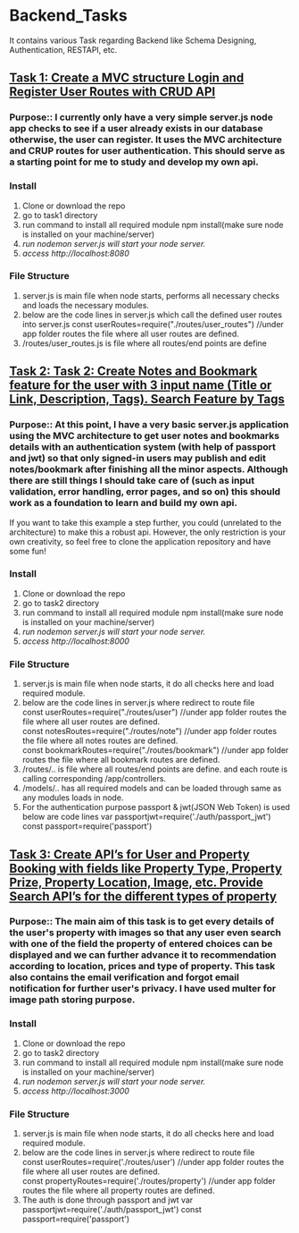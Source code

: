# Backend_Tasks
It contains various Task regarding Backend like Schema Designing, Authentication, RESTAPI, etc.

## [Task 1: Create a MVC structure Login and Register User Routes with CRUD API](https://github.com/Nishu0/Backend_Tasks/tree/main/Task%201:%20Create%20a%20MVC%20structure%20Login%20and%20Register%20User%20Routes%20with%20CRUD%20API)

### Purpose:: I currently only have a very simple server.js node app checks to see if a user already exists in our database otherwise, the user can register. It uses the MVC architecture and CRUP routes for user authentication. This should serve as a starting point for me to study and develop my own api.

### Install
1. Clone or download the repo
2. go to task1 directory
3. run command to install all required module npm install(make sure node is installed on your machine/server)
4. *run nodemon server.js will start your node server.*
5. *access http://localhost:8080* 

### File Structure

1. server.js is main file when node starts, performs all necessary checks and loads the necessary modules.
2. below are the code lines in server.js which call the defined user routes into server.js
    const userRoutes=require("./routes/user_routes") //under app folder routes the file where all user routes are defined.  
3. /routes/user_routes.js is file where all routes/end points are define

## [Task 2: Task 2: Create Notes and Bookmark feature for the user with 3 input name (Title or Link, Description, Tags). Search Feature by Tags](https://github.com/Nishu0/Backend_Tasks/tree/main/Task%202:%20Create%20Notes%20and%20Bookmark%20feature%20for%20the%20user%20with%203%20input%20name%20(Title%20or%20Link%2C%20Description%2C%20Tags).%20Search%20Feature%20by%20Tags)

### Purpose:: At this point, I have a very basic server.js application using the MVC architecture to get user notes and bookmarks details with an authentication system (with help of passport and jwt) so that only signed-in users may publish and edit notes/bookmark after finishing all the minor aspects. Although there are still things I should take care of (such as input validation, error handling, error pages, and so on) this should work as a foundation to learn and build my own api.  
If you want to take this example a step further, you could (unrelated to the architecture) to make this a robust api. However, the only restriction is your own creativity, so feel free to clone the application repository and have some fun!

### Install
1. Clone or download the repo
2. go to task2 directory
3. run command to install all required module npm install(make sure node is installed on your machine/server)
4. *run nodemon server.js will start your node server.*
5. *access http://localhost:8000* 

### File Structure

1. server.js is main file when node starts, it do all checks here and load required module.
2. below are the code lines in server.js where redirect to route file  
    const userRoutes=require("./routes/user") //under app folder routes the file where all user routes are defined.  
    const notesRoutes=require("./routes/note") //under app folder routes the file where all notes routes are defined.  
    const bookmarkRoutes=require("./routes/bookmark") //under app folder routes the file where all bookmark routes are defined.  
3. /routes/.. is file where all routes/end points are define. and each route is calling corresponding /app/controllers.
4. /models/.. has all required models and can be loaded through same as any modules loads in node.
5. For the authentication purpose passport & jwt(JSON Web Token) is used below are code lines 
    var passportjwt=require('./auth/passport_jwt')
    const passport=require('passport')
## [Task 3: Create API’s for User and Property Booking with fields like Property Type, Property Prize, Property Location, Image, etc. Provide Search API’s for the different types of property](https://github.com/Nishu0/Backend_Tasks/tree/main/Task%203:%20Create%20API%E2%80%99s%20for%20User%20and%20Property%20Booking%20with%20fields%20like%20Property%20Type%2C%20Property%20Prize%2C%20Property%20Location%2C%20Image%2C%20etc.%20Provide%20Search%20API%E2%80%99s%20for%20the%20different%20types%20of%20property.)

### Purpose:: The main aim of this task is to get every details of the user's property with images so that any user even search with one of the field the property of entered choices can be displayed and we can further advance it to recommendation according to location, prices and type of property. This task also contains the email verification and forgot email notification for further user's privacy. I have used multer for image path storing purpose.

### Install
1. Clone or download the repo
2. go to task2 directory
3. run command to install all required module npm install(make sure node is installed on your machine/server)
4. *run nodemon server.js will start your node server.*
5. *access http://localhost:3000* 

### File Structure

1. server.js is main file when node starts, it do all checks here and load required module.
2. below are the code lines in server.js where redirect to route file  
    const userRoutes=require('./routes/user')  //under app folder routes the file where all user routes are defined.  
    const propertyRoutes=require('./routes/property') //under app folder routes the file where all property routes are defined.  
3. The auth is done through passport and jwt
    var passportjwt=require('./auth/passport_jwt')
    const passport=require('passport')
